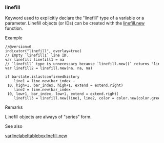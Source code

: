 ### linefill

Keyword used to explicitly declare the "linefill" type of a variable or a parameter. Linefill objects (or IDs) can be created with the [linefill.new](#fun_linefill.new) function.

Example

```
//@version=6  
indicator("linefill", overlay=true)  
// Empty `linefill1` line ID.  
var linefill linefill1 = na  
// `linefill` type is unnecessary because `linefill.new()` returns "linefill" type.  
var linefill2 = linefill.new(na, na, na)  
  
if barstate.islastconfirmedhistory  
    line1 = line.new(bar_index - 10, high+1, bar_index, high+1, extend = extend.right)  
    line2 = line.new(bar_index - 10, low+1, bar_index, low+1, extend = extend.right)  
    linefill3 = linefill.new(line1, line2, color = color.new(color.green, 80))
```

Remarks

Linefill objects are always of "series" form.

See also

[var](#kw_var)[line](#type_line)[label](#type_label)[table](#type_table)[box](#type_box)[linefill.new](#fun_linefill.new)
